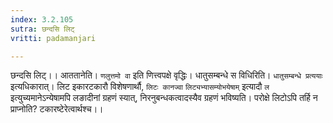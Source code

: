 ```yaml
---
index: 3.2.105
sutra: छन्दसि लिट्
vritti: padamanjari

---
```

छन्दसि लिट्।। आततानेति। `णलुत्तमो वा` इति णित्त्वपक्षे वृद्धिः। धातुसम्बन्धे स विधिरिति। `धातुसम्बन्धे प्रत्ययाः` इत्यधिकारात्। लिट इकारटकारौ विशेषणार्थौ, `लिटः कानज्वा` `लिट्यभ्यासम्योभयेषाम्` इत्यादौ `ल` इत्युच्यमानेऽन्येषामपि लङादीनां ग्रहणं स्यात्, निरनुबन्धकत्वादस्यैव ग्रहणं भविष्यति। परोक्षे लिटोऽपि तर्हि न प्राप्नोति? टकारष्टेरेत्वार्थश्च।।